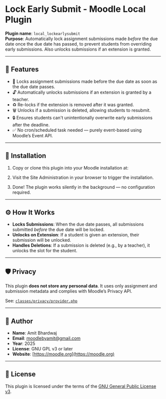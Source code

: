 # Lock Early Submit - Moodle Local Plugin

**Plugin name**: `local_lockearlysubmit`  
**Purpose**: Automatically lock assignment submissions made *before* the due date once the due date has passed, to prevent students from overriding early submissions. Also unlocks submissions if an extension is granted.

---

## 📌 Features

- 🚫 Locks assignment submissions made before the due date as soon as the due date passes.
- 🔓 Automatically unlocks submissions if an extension is granted by a teacher.
- ♻️ Re-locks if the extension is removed after it was granted.
- 🗑️ Unlocks if a submission is deleted, allowing students to resubmit.
- 🔒 Ensures students can't unintentionally overwrite early submissions after the deadline.
- ✅ No cron/scheduled task needed — purely event-based using Moodle’s Event API.

---

## 📁 Installation

1. Copy or clone this plugin into your Moodle installation at:

2. Visit the Site Administration in your browser to trigger the installation.

3. Done! The plugin works silently in the background — no configuration required.

---

## ⚙️ How It Works

- **Locks Submissions**: When the due date passes, all submissions submitted *before* the due date will be locked.
- **Unlocks on Extension**: If a student is given an extension, their submission will be unlocked.
- **Handles Deletions**: If a submission is deleted (e.g., by a teacher), it unlocks the slot for the student.

---

## 🛡️ Privacy

This plugin **does not store any personal data**. It uses only assignment and submission metadata and complies with Moodle’s Privacy API.

See: [`classes/privacy/provider.php`](./classes/privacy/provider.php)

---

## 👤 Author

- **Name**: Amit Bhardwaj
- **Email**: moodlebyamit@gmail.com  
- **Year**: 2025  
- **License**: GNU GPL v3 or later  
- **Website**: [https://moodle.org](https://moodle.org)

---

## 📄 License

This plugin is licensed under the terms of the [GNU General Public License v3](http://www.gnu.org/copyleft/gpl.html).

